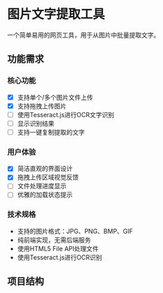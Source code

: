 # 图片文字提取工具

一个简单易用的网页工具，用于从图片中批量提取文字。

## 功能需求

### 核心功能
- [x] 支持单个/多个图片文件上传
- [x] 支持拖拽上传图片
- [ ] 使用Tesseract.js进行OCR文字识别
- [ ] 显示识别结果
- [ ] 支持一键复制提取的文字

### 用户体验
- [x] 简洁直观的界面设计
- [x] 拖拽上传区域视觉反馈
- [ ] 文件处理进度显示
- [ ] 优雅的加载状态提示

### 技术规格
- 支持的图片格式：JPG、PNG、BMP、GIF
- 纯前端实现，无需后端服务
- 使用HTML5 File API处理文件
- 使用Tesseract.js进行OCR识别

## 项目结构 